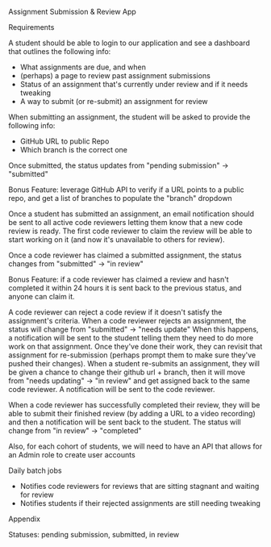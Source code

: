 Assignment Submission & Review App

Requirements

A student should be able to login to our application and see a dashboard that outlines the following info:
  - What assignments are due, and when 
  - (perhaps) a page to review past assignment submissions
  - Status of an assignment that's currently under review and if it needs tweaking
  - A way to submit (or re-submit) an assignment for review

When submitting an assignment, the student will be asked to provide the following info:
  - GitHub URL to public Repo
  - Which branch is the correct one

Once submitted, the status updates from "pending submission" -> "submitted"

Bonus Feature: leverage GitHub API to verify if a URL points to a public repo, and get a list of branches to populate the "branch" dropdown

Once a student has submitted an assignment, an email notification should be sent to all active code
reviewers letting them know that a new code review is ready. The first code reviewer to claim
the review will be able to start working on it (and now it's unavailable to others for review).

Once a code reviewer has claimed a submitted assignment, the status changes from
"submitted" -> "in review"

Bonus Feature: if a code reviewer has claimed a review and hasn't completed it within 24 hours it is sent back to the previous status, and anyone can claim it.
			   
A code reviewer can reject a code review if it doesn't satisfy the assignment's criteria.
When a code reviewer rejects an assignment, the status will change from "submitted" -> "needs update"
When this happens, a notification will be sent to the student telling them they need to do 
more work on that assignment. Once they've done their work, they can revisit that assignment
for re-submission (perhaps prompt them to make sure they've pushed their changes).
When a student re-submits an assignment, they will be given a chance to change their github url + branch, then it will move from "needs updating" -> "in review" and get assigned back to the same code reviewer. A notification will be sent to the code reviewer.

When a code reviewer has successfully completed their review, they will be able to submit 
their finished review (by adding a URL to a video recording) and then a notification 
will be sent back to the student. The status will change from "in review" -> "completed"


Also, for each cohort of students, we will need to have an API that allows for an 
Admin role to create user accounts

Daily batch jobs

-	Notifies code reviewers for reviews that are sitting stagnant and waiting for review
-	Notifies students if their rejected assignments are still needing tweaking

Appendix

Statuses: pending submission, submitted, in review

